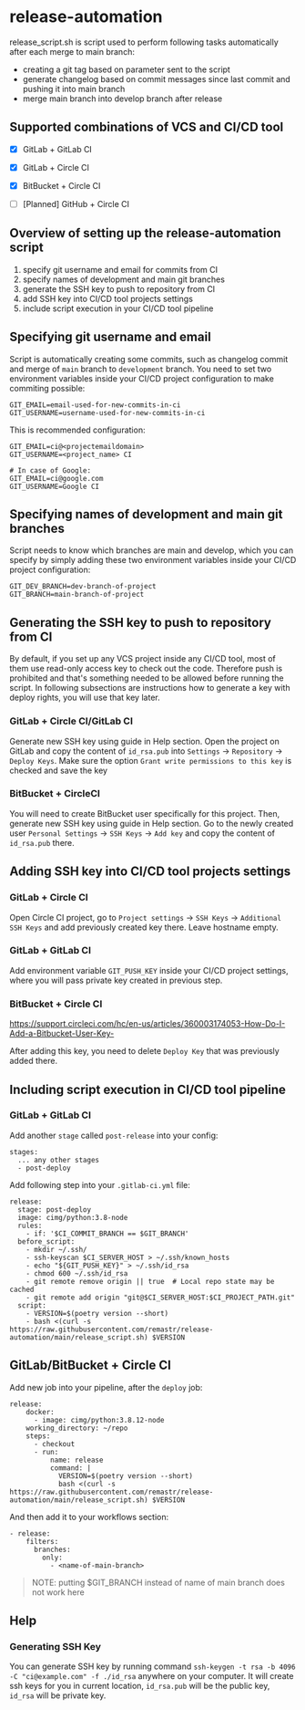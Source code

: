 # release-automation

release_script.sh is script used to perform following tasks automatically after each merge to main branch:

- creating a git tag based on parameter sent to the script
- generate changelog based on commit messages since last commit and pushing it into main branch
- merge main branch into develop branch after release


## Supported combinations of VCS and CI/CD tool

- [x] GitLab + GitLab CI
- [x] GitLab + Circle CI
- [x] BitBucket + Circle CI
- [ ] [Planned] GitHub + Circle CI


## Overview of setting up the release-automation script

1. specify git username and email for commits from CI
2. specify names of development and main git branches
3. generate the SSH key to push to repository from CI
4. add SSH key into CI/CD tool projects settings
5. include script execution in your CI/CD tool pipeline


## Specifying git username and email

Script is automatically creating some commits, such as changelog commit and merge of `main` branch to `development` branch. You need to set two environment variables inside your CI/CD project configuration to make commiting possible:

```
GIT_EMAIL=email-used-for-new-commits-in-ci
GIT_USERNAME=username-used-for-new-commits-in-ci
```

This is recommended configuration:

```
GIT_EMAIL=ci@<projectemaildomain>
GIT_USERNAME=<project_name> CI

# In case of Google:
GIT_EMAIL=ci@google.com
GIT_USERNAME=Google CI
```


## Specifying names of development and main git branches

Script needs to know which branches are main and develop, which you can specify by simply adding these two environment variables inside your CI/CD project configuration:

```
GIT_DEV_BRANCH=dev-branch-of-project
GIT_BRANCH=main-branch-of-project
```


## Generating the SSH key to push to repository from CI

By default, if you set up any VCS project inside any CI/CD tool, most of them use read-only access key to check out the code. Therefore push is prohibited and that's something needed to be allowed before running the script. In following subsections are instructions how to generate a key with deploy rights, you will use that key later.


### GitLab + Circle CI/GitLab CI


Generate new SSH key using guide in Help section. Open the project on GitLab and copy the content of `id_rsa.pub` into `Settings` -> `Repository` -> `Deploy Keys`. Make sure the option `Grant write permissions to this key` is checked and save the key


### BitBucket + CircleCI

You will need to create BitBucket user specifically for this project. Then, generate new SSH key using guide in Help section. Go to the newly created user `Personal Settings` -> `SSH Keys` -> `Add key` and copy the content of `id_rsa.pub` there.


## Adding SSH key into CI/CD tool projects settings

### GitLab + Circle CI

Open Circle CI project, go to `Project settings` -> `SSH Keys` -> `Additional SSH Keys` and add previously created key there. Leave hostname empty.


### GitLab + GitLab CI

Add environment variable `GIT_PUSH_KEY` inside your CI/CD project settings, where you will pass private key created in previous step.


### BitBucket + Circle CI

https://support.circleci.com/hc/en-us/articles/360003174053-How-Do-I-Add-a-Bitbucket-User-Key-

After adding this key, you need to delete `Deploy Key` that was previously added there.

## Including script execution in CI/CD tool pipeline


### GitLab + GitLab CI

Add another `stage` called `post-release` into your config:

```
stages:
  ... any other stages
  - post-deploy
```

Add following step into your `.gitlab-ci.yml` file:

```
release:
  stage: post-deploy
  image: cimg/python:3.8-node
  rules:
    - if: '$CI_COMMIT_BRANCH == $GIT_BRANCH'
  before_script:
    - mkdir ~/.ssh/
    - ssh-keyscan $CI_SERVER_HOST > ~/.ssh/known_hosts
    - echo "${GIT_PUSH_KEY}" > ~/.ssh/id_rsa
    - chmod 600 ~/.ssh/id_rsa
    - git remote remove origin || true  # Local repo state may be cached
    - git remote add origin "git@$CI_SERVER_HOST:$CI_PROJECT_PATH.git"
  script:
    - VERSION=$(poetry version --short)
    - bash <(curl -s https://raw.githubusercontent.com/remastr/release-automation/main/release_script.sh) $VERSION
```


## GitLab/BitBucket + Circle CI

Add new job into your pipeline, after the `deploy` job:

```
release:
    docker:
      - image: cimg/python:3.8.12-node
    working_directory: ~/repo
    steps:
      - checkout
      - run:
          name: release
          command: |
            VERSION=$(poetry version --short)
            bash <(curl -s https://raw.githubusercontent.com/remastr/release-automation/main/release_script.sh) $VERSION
```

And then add it to your workflows section:

```
- release:
    filters:
      branches:
        only:
          - <name-of-main-branch>
```

> NOTE: putting $GIT_BRANCH instead of name of main branch does not work here


## Help

### Generating SSH Key

You can generate SSH key by running command `ssh-keygen -t rsa -b 4096 -C "ci@example.com" -f ./id_rsa` anywhere on your computer. It will create ssh keys for you in current location, `id_rsa.pub` will be the public key, `id_rsa` will be private key.